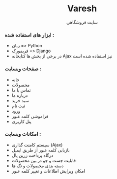 <h1 align=center>Varesh</h1>
<p align=center>سایت فروشگاهی</p>
<h3>ابزار های استفاده شده :</h3>
<ul>
  <li>زبان => Python</li>
  <li>فریمورک => Django</li>
  <li>در برخی از بخش ها کتابخانه Ajax نیز استفاده شده است</li>
</ul>

<h3>صفحات وبسایت : </h3>

<ul>
    <li>خانه</li>
    <li>محصولات</li>
    <li>تماس با ما</li>
    <li>درباره ما</li>
    <li>سبد خرید</li>
    <li>ثبت نام</li>
    <li>ورود</li>
    <li>فراموشی کلمه عبور</li>
    <li>پنل کاربری</li>
</ul>

<h3>امکانات وبسایت : </h3>
<ul>
    <li>سیستم کامنت گذاری (Ajax) </li>
    <li>بازیابی کلمه عبور از طریق ایمیل</li>
    <li>درگاه پرداخت زرین پال</li>
    <li>قابلیت جست و جو در بین محصولات</li>
    <li>دسته بندی محصولات و تگ ها</li>
    <li>امکان ویرایش اطلاعات و تغییر کلمه عبور</li>
</ul>
